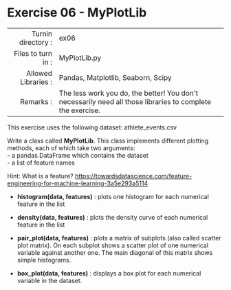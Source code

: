 # Exercise 06 - MyPlotLib

|                         |                    |
| -----------------------:| ------------------ |
|   Turnin directory :    |  ex06              |
|   Files to turn in :    |  MyPlotLib.py      |
|   Allowed Libraries :   |  Pandas, Matplotlib, Seaborn, Scipy|
|   Remarks :             |  The less work you do, the better! You don't necessarily need all those libraries to complete the exercise.|

This exercise uses the following dataset: athlete_events.csv

Write a class called __MyPlotLib__. This class implements different plotting methods, each of which take two arguments:  
	- a pandas.DataFrame which contains the dataset  
	- a list of feature names

Hint: What is a feature? https://towardsdatascience.com/feature-engineering-for-machine-learning-3a5e293a5114

- __histogram(data, features)__ : plots one histogram for each numerical feature in the list

- __density(data, features)__ : plots the density curve of each numerical feature in the list

- __pair_plot(data, features)__ : plots a matrix of subplots (also called scatter plot matrix). On each subplot shows a scatter plot of one numerical variable against another one. The main diagonal of this matrix shows simple histograms.

- __box_plot(data, features)__ : displays a box plot for each numerical variable in the dataset.
